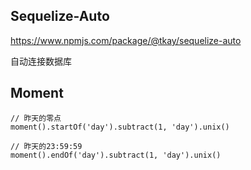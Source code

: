 ## Sequelize-Auto

https://www.npmjs.com/package/@tkay/sequelize-auto

自动连接数据库



## Moment

```
// 昨天的零点
moment().startOf('day').subtract(1, 'day').unix()

// 昨天的23:59:59
moment().endOf('day').subtract(1, 'day').unix()


```





